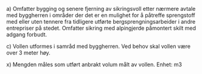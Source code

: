 a) Omfatter bygging og senere fjerning av sikringsvoll etter nærmere avtale med byggherren i områder der det er en mulighet for å påtreffe sprengstoff med eller uten tennere fra tidligere utførte bergsprengningsarbeider i andre entrepriser på stedet. Omfatter sikring med alpingjerde påmontert skilt med adgang forbudt.

c) Vollen utformes i samråd med byggherren. Ved behov skal vollen være over 3 meter høy.

x) Mengden måles som utført anbrakt volum målt av vollen. Enhet: m3

